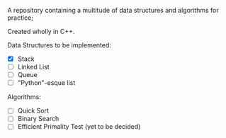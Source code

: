 A repository containing a multitude of data structures and algorithms for practice;

Created wholly in C++.

Data Structures to be implemented:
- [X] Stack
- [ ] Linked List
- [ ] Queue
- [ ] "Python"-esque list

Algorithms:
- [ ] Quick Sort
- [ ] Binary Search
- [ ] Efficient Primality Test (yet to be decided)